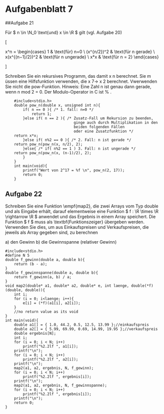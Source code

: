 # Aufgabenblatt 7

##Aufgabe 21

Für $ n \in \N_0 \text{und} x \in \R $ gilt (vgl. Aufgabe 20)

[

x^n = \begin{cases}
1 & \text{für} n=0 \\
(x^{n/2})^2 & \text{für n gerade} \\
x(x^{(n−1)/2})^2 & \text{für n ungerade} \\
x*x & \text{für n = 2} 
\end{cases}

]

Schreiben Sie ein rekursives Programm, das damit x n berechnet. Sie m ̈ussen eine Hilfsfunktion
verwenden, die x 7→ x 2 berechnet. Vwerwenden Sie nicht die pow-Funktion.
Hinweis: Eine Zahl n ist genau dann gerade, wenn n mod 2 = 0. Der Modulo-Operator in C ist % .


		#include<stdio.h>
		double pow_n(double x, unsigned int n){
			if( n == 0 ){ /* 1. fall: n=0 */
				return 1;
			}else if( n == 2 ){ /* Zusatz-Fall um Rekursion zu beenden,
			                       ginge auch durch Multiplikation in den
			                       beiden folgenden Fällen
			                       oder eine Zusatzfunktion */
        return x*x;
			}else if( n%2 == 0 ){ /* 2. Fall: n ist gerade */
        return pow_n(pow_n(x, n/2), 2);
			}else{ /* if( n%2 == 1 ) 3. Fall: n ist ungerade */
        return pow_n(pow_n(x, (n-1)/2), 2);
			}
		}
		int main(void){
			printf("Wert von 2^17 = %f \n", pow_n(2, 17));
			return 0;
		}

## Aufgabe 22

Schreiben Sie eine Funktion \empf{map2}, die zwei Arrays vom Typ double und als Eingabe erhält, darauf elementweise eine Funktion $ f : \R \times \R \rightarrow \R $ anwendet und das Ergebnis in einem Array speichert. Die Funktion $ f $ muss als \textbf{Funktionszeiger} übergeben werden.
Verwenden Sie dies, um aus Einkaufspreisen und Verkaufspreisen, die jeweils als Array gegeben sind, zu berechnen

a) den Gewinn
b) die Gewinnspanne (relativer Gewinn)

	#include<stdio.h>
	#define N 5
	double f_gewinn(double a, double b){
		return (b - a);
	}
	double f_gewinnspanne(double a, double b){
		return f_gewinn(a, b) / a;
	}
	void map2(double* a1, double* a2, double* e, int laenge, double(*f)(double, double)){
		int i;
		for (i = 0; i<laenge; i++){
			e[i] = (*f)(a1[i], a2[i]);
		}
		//no return value as its void
	}
	int main(void){
		double a1[] = { 1.0, 44.2, 0.5, 12.5, 13.99 };//einkaufspreis
		double a2[] = { 5.99, 69.99, 0.69, 14.99, 19.95 };//verkaufspreis
		double ergebnis[N];
		int i;
		for (i = 0; i < N; i++)
			printf("%2.2lf ", a1[i]);
		printf("\n");
		for (i = 0; i < N; i++)
			printf("%2.2lf ", a2[i]);
		printf("\n");
		map2(a1, a2, ergebnis, N, f_gewinn);
		for (i = 0; i < N; i++)
			printf("%2.2lf ", ergebnis[i]);
		printf("\n");
		map2(a1, a2, ergebnis, N, f_gewinnspanne);
		for (i = 0; i < N; i++)
			printf("%2.2lf ", ergebnis[i]);
		printf("\n");
		return 0;
	}
